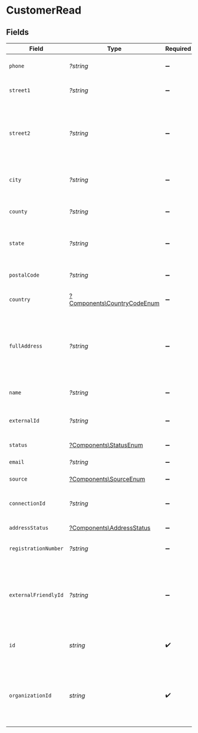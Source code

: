 # CustomerRead


## Fields

| Field                                                                                              | Type                                                                                               | Required                                                                                           | Description                                                                                        |
| -------------------------------------------------------------------------------------------------- | -------------------------------------------------------------------------------------------------- | -------------------------------------------------------------------------------------------------- | -------------------------------------------------------------------------------------------------- |
| `phone`                                                                                            | *?string*                                                                                          | :heavy_minus_sign:                                                                                 | Customer's phone number                                                                            |
| `street1`                                                                                          | *?string*                                                                                          | :heavy_minus_sign:                                                                                 | Primary street address.                                                                            |
| `street2`                                                                                          | *?string*                                                                                          | :heavy_minus_sign:                                                                                 | Additional street address details, such as an apartment or suite number.                           |
| `city`                                                                                             | *?string*                                                                                          | :heavy_minus_sign:                                                                                 | City where the customer resides.                                                                   |
| `county`                                                                                           | *?string*                                                                                          | :heavy_minus_sign:                                                                                 | County or district of the customer.                                                                |
| `state`                                                                                            | *?string*                                                                                          | :heavy_minus_sign:                                                                                 | State or province of the customer.                                                                 |
| `postalCode`                                                                                       | *?string*                                                                                          | :heavy_minus_sign:                                                                                 | ZIP or Postal code of the customer.                                                                |
| `country`                                                                                          | [?Components\CountryCodeEnum](../../Models/Components/CountryCodeEnum.md)                          | :heavy_minus_sign:                                                                                 | N/A                                                                                                |
| `fullAddress`                                                                                      | *?string*                                                                                          | :heavy_minus_sign:                                                                                 | Complete address string of the customer, which can be used as an alternative to individual fields. |
| `name`                                                                                             | *?string*                                                                                          | :heavy_minus_sign:                                                                                 | Name of the customer.                                                                              |
| `externalId`                                                                                       | *?string*                                                                                          | :heavy_minus_sign:                                                                                 | External identifier associated with the customer.                                                  |
| `status`                                                                                           | [?Components\StatusEnum](../../Models/Components/StatusEnum.md)                                    | :heavy_minus_sign:                                                                                 | N/A                                                                                                |
| `email`                                                                                            | *?string*                                                                                          | :heavy_minus_sign:                                                                                 | Customer's email address                                                                           |
| `source`                                                                                           | [?Components\SourceEnum](../../Models/Components/SourceEnum.md)                                    | :heavy_minus_sign:                                                                                 | N/A                                                                                                |
| `connectionId`                                                                                     | *?string*                                                                                          | :heavy_minus_sign:                                                                                 | Identifier for the connection source, if applicable.                                               |
| `addressStatus`                                                                                    | [?Components\AddressStatus](../../Models/Components/AddressStatus.md)                              | :heavy_minus_sign:                                                                                 | N/A                                                                                                |
| `registrationNumber`                                                                               | *?string*                                                                                          | :heavy_minus_sign:                                                                                 | Registration number of the customer.                                                               |
| `externalFriendlyId`                                                                               | *?string*                                                                                          | :heavy_minus_sign:                                                                                 | External friendly identifier associated with the customer. We need it for netsuite.                |
| `id`                                                                                               | *string*                                                                                           | :heavy_check_mark:                                                                                 | Unique identifier for the customer required.                                                       |
| `organizationId`                                                                                   | *string*                                                                                           | :heavy_check_mark:                                                                                 | Unique identifier for the organization associated with the customer. Required.                     |